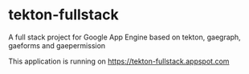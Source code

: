 tekton-fullstack
================

A full stack project for Google App Engine based on tekton, gaegraph, gaeforms and gaepermission

This application is running on https://tekton-fullstack.appspot.com
